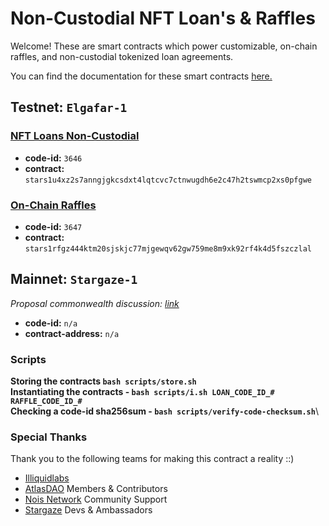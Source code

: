 # Non-Custodial NFT Loan's & Raffles
Welcome! These are smart contracts which power customizable, on-chain raffles, and non-custodial tokenized loan agreements. 

You can find the documentation for these smart contracts [here.](https://docs.atlasdao.zone/introduction/welcome)


<!-- |   Type                            |     Raffles   |   Loans   |
| --------------------------------- | --------| --------------|
|   *code-id*                       | `3630`  |`3631`|
| *contract-addr*                  | ``        |``| -->


## Testnet: `Elgafar-1`
### [NFT Loans Non-Custodial](./contracts/nft-loan/README.md)
- **code-id:** `3646`
- **contract:** `stars1u4xz2s7anngjgkcsdxt4lqtcvc7ctnwugdh6e2c47h2tswmcp2xs0pfgwe`

### [On-Chain Raffles](./contracts//raffles/README.md)
- **code-id:** `3647`
- **contract:** `stars1rfgz444ktm20sjskjc77mjgewqv62gw759me8m9xk92rf4k4d5fszczlal`


## Mainnet: `Stargaze-1`
*Proposal commonwealth discussion: [link](https://commonwealth.im/stargaze/discussion/15181-whitelist-the-atlas-dao-app)*
- **code-id:** `n/a`
- **contract-address:** `n/a`


### Scripts 
**Storing the contracts `bash scripts/store.sh`**\
**Instantiating the contracts - `bash scripts/i.sh LOAN_CODE_ID_# RAFFLE_CODE_ID_#`**\
**Checking a code-id sha256sum - `bash scripts/verify-code-checksum.sh`**\
<!-- **Checking a contract address code sha256sum  - `bash scripts/verify-contract-checksum.sh`** -->

### Special Thanks
Thank you to the following teams for making this contract a reality ::)
* [Illiquidlabs](https://github.com/illiquidly)
* [AtlasDAO](https://atlasdao.zone) Members & Contributors
* [Nois Network](https://nois.network) Community Support
* [Stargaze](https://stargaze.zone) Devs & Ambassadors